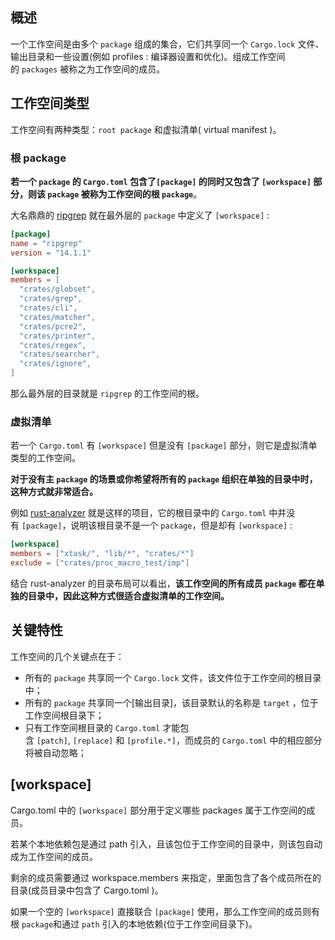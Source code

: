 ## 概述

一个工作空间是由多个 `package` 组成的集合，它们共享同一个 `Cargo.lock` 文件、输出目录和一些设置(例如 profiles : 编译器设置和优化)。组成工作空间的 `packages` 被称之为工作空间的成员。

## 工作空间类型

工作空间有两种类型：`root package` 和虚拟清单( virtual manifest )。

### 根 package

**若一个 `package` 的 `Cargo.toml` 包含了`[package]` 的同时又包含了 `[workspace]` 部分，则该 `package` 被称为工作空间的根 `package`**。

大名鼎鼎的 [ripgrep](https://github.com/BurntSushi/ripgrep/blob/master/Cargo.toml) 就在最外层的 `package` 中定义了 `[workspace]` :

```toml
[package]
name = "ripgrep"
version = "14.1.1"

[workspace] 
members = [   
  "crates/globset",   
  "crates/grep",   
  "crates/cli",   
  "crates/matcher",   
  "crates/pcre2",   
  "crates/printer",   
  "crates/regex",   
  "crates/searcher",   
  "crates/ignore", 
]
```

那么最外层的目录就是 `ripgrep` 的工作空间的根。

### 虚拟清单

若一个 `Cargo.toml` 有 `[workspace]` 但是没有 `[package]` 部分，则它是虚拟清单类型的工作空间。

**对于没有主 `package` 的场景或你希望将所有的 `package` 组织在单独的目录中时，这种方式就非常适合。**

例如 [rust-analyzer](https://github.com/rust-analyzer/rust-analyzer) 就是这样的项目，它的根目录中的 `Cargo.toml` 中并没有 `[package]`，说明该根目录不是一个 `package`，但是却有 `[workspace]` :

```toml
[workspace] 
members = ["xtask/", "lib/*", "crates/*"]
exclude = ["crates/proc_macro_test/imp"]
```

结合 rust-analyzer 的目录布局可以看出，**该工作空间的所有成员 `package` 都在单独的目录中，因此这种方式很适合虚拟清单的工作空间。**

## 关键特性

工作空间的几个关键点在于：

- 所有的 `package` 共享同一个 `Cargo.lock` 文件，该文件位于工作空间的根目录中；
- 所有的 `package` 共享同一个[输出目录]，该目录默认的名称是 `target` ，位于工作空间根目录下；
- 只有工作空间根目录的 `Cargo.toml` 才能包含 `[patch]`, `[replace]` 和 `[profile.*]`，而成员的 `Cargo.toml` 中的相应部分将被自动忽略；

## \[workspace\]

Cargo.toml 中的 `[workspace]` 部分用于定义哪些 packages 属于工作空间的成员。

若某个本地依赖包是通过 path 引入，且该包位于工作空间的目录中，则该包自动成为工作空间的成员。

剩余的成员需要通过 workspace.members 来指定，里面包含了各个成员所在的目录(成员目录中包含了 Cargo.toml )。

如果一个空的 `[workspace]` 直接联合 `[package]` 使用，那么工作空间的成员则有根 `package`和通过 `path` 引入的本地依赖(位于工作空间目录下)。